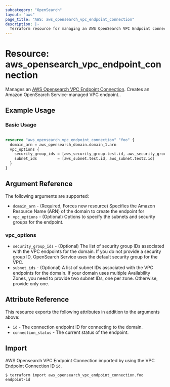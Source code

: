 ```yaml
---
subcategory: "OpenSearch"
layout: "aws"
page_title: "AWS: aws_opensearch_vpc_endpoint_connection"
description: |-
  Terraform resource for managing an AWS OpenSearch VPC Endpoint connection.
---
```


# Resource: aws_opensearch_vpc_endpoint_connection

Manages an [AWS Opensearch VPC Endpoint Connection](https://docs.aws.amazon.com/opensearch-service/latest/APIReference/API_CreateVpcEndpoint.html). Creates an Amazon OpenSearch Service-managed VPC endpoint..

## Example Usage

### Basic Usage

```terraform

resource "aws_opensearch_vpc_endpoint_connection" "foo" {
  domain_arn = aws_opensearch_domain.domain_1.arn
  vpc_options {
    security_group_ids = [aws_security_group.test.id, aws_security_group.test2.id]
    subnet_ids         = [aws_subnet.test.id, aws_subnet.test2.id]
  }
}

```

## Argument Reference

The following arguments are supported:

* `domain_arn` - (Required, Forces new resource) Specifies the Amazon Resource Name (ARN) of the domain to create the endpoint for
* `vpc_options` - (Optional) Options to specify the subnets and security groups for the endpoint.

### vpc_options

* `security_group_ids` - (Optional) The list of security group IDs associated with the VPC endpoints for the domain. If you do not provide a security group ID, OpenSearch Service uses the default security group for the VPC.
* `subnet_ids` - (Optional) A list of subnet IDs associated with the VPC endpoints for the domain. If your domain uses multiple Availability Zones, you need to provide two subnet IDs, one per zone. Otherwise, provide only one.

## Attribute Reference

This resource exports the following attributes in addition to the arguments above:

* `id` - The connection endpoint ID for connecting to the domain.
* `connection_status` - The current status of the endpoint.

## Import

AWS Opensearch VPC Endpoint Connection imported by using the VPC Endpoint Connection ID `id`.

```
$ terraform import aws_opensearch_vpc_endpoint_connection.foo endpoint-id
```
